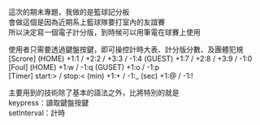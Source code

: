 這次的期末專題，我做的是籃球記分板<br>
會做這個是因為近期系上籃球隊要打室內的友誼賽<br>
所以決定寫一個電子計分版，到時候可以用筆電在球賽上使用<br>

使用者只需要透過鍵盤按鍵，即可操控計時大表、計分版分數、及團體犯規<br>
[Scrore] (HOME) +1:1 / +2:2 / +3:3 / -1:4 (GUEST) +1:7 / +2:8 / +3:9 / -1:0<br>
[Foul] (HOME) +1:w / -1:q (GUSET) +1:o / -1:p<br>
[Timer] start:> / stop:< (min) +1:+ / -1:_ (sec) +1:@ / -1:!<br>

主要用到的技術除了基本的語法之外，比將特別的就是<br>
keypress：讀取鍵盤按鍵<br>
setInterval：計時<br>

